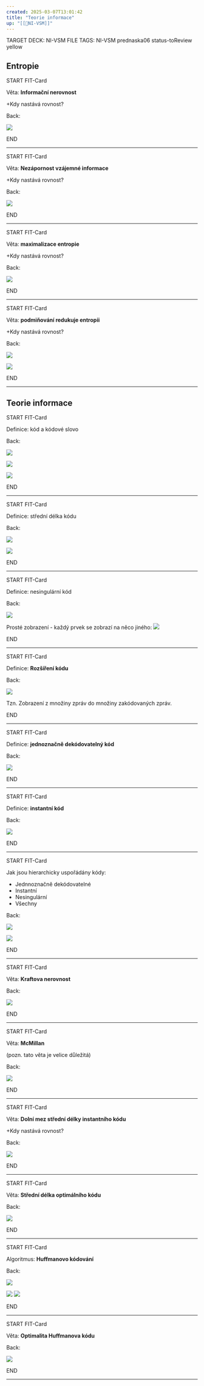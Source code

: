 ```yaml
---
created: 2025-03-07T13:01:42
title: "Teorie informace"
up: "[[📖NI-VSM]]"
---
```


TARGET DECK: NI-VSM
FILE TAGS: NI-VSM prednaska06 status-toReview yellow

## Entropie

START
FIT-Card

Věta: **Informační nerovnost**

+Kdy nastává rovnost?

Back:

![](../../../Assets/Pasted%20image%2020250307130216.png)
<!--ID: 1746518364889-->
END

---


START
FIT-Card

Věta: **Nezápornost vzájemné informace**

+Kdy nastává rovnost?

Back:

![](../../../Assets/Pasted%20image%2020250307130230.png)
<!--ID: 1746518364892-->
END

---


START
FIT-Card

Věta: **maximalizace entropie**

+Kdy nastává rovnost?

Back:

![](../../../Assets/Pasted%20image%2020250307130246.png)
<!--ID: 1746518364895-->
END

---


START
FIT-Card

Věta: **podmiňování redukuje entropii**

+Kdy nastává rovnost?

Back:

![](../../../Assets/Pasted%20image%2020250307130304.png)

<!-- ExerciseStart -->
![](../../../Assets/Pasted%20image%2020250307130316.png)
<!-- ExerciseEnd -->
<!--ID: 1746518364898-->
END

---

## Teorie informace


START
FIT-Card

Definice: kód a kódové slovo

Back:

![](../../../Assets/Pasted%20image%2020250307130454.png)

<!-- DetailInfoStart -->
![](../../../Assets/Pasted%20image%2020250307130500.png)
<!-- DetailInfoEnd -->

<!-- ExampleStart -->
![](../../../Assets/Pasted%20image%2020250307130507.png)
<!-- ExampleEnd -->
<!--ID: 1746518364901-->
END

---


START
FIT-Card

Definice: střední délka kódu

Back:

![](../../../Assets/Pasted%20image%2020250307130525.png)

<!-- ExampleStart -->
![](../../../Assets/Pasted%20image%2020250307130536.png)
<!-- ExampleEnd -->
<!--ID: 1746518364903-->
END

---


START
FIT-Card

Definice: nesingulární kód

Back:

![](../../../Assets/Pasted%20image%2020250307130549.png)

Prosté zobrazení - každý prvek se zobrazí na něco jiného:
![](../../../Assets/Pasted%20image%2020250521094622.png)
<!--ID: 1746518364906-->
END

---


START
FIT-Card

Definice: **Rozšíření kódu**

Back:

![](../../../Assets/Pasted%20image%2020250307130602.png)

Tzn. Zobrazení z množiny zpráv do množiny zakódovaných zpráv.
<!--ID: 1746518364909-->
END

---


START
FIT-Card

Definice: **jednoznačně dekódovatelný kód**

Back:

![](../../../Assets/Pasted%20image%2020250307130625.png)
<!--ID: 1746518364911-->
END

---


START
FIT-Card

Definice: **instantní kód**

Back:

![](../../../Assets/Pasted%20image%2020250307130636.png)
<!--ID: 1746518364914-->
END

---


START
FIT-Card

Jak jsou hierarchicky uspořádány kódy:
- Jednnoznačně dekódovatelné
- Instantní
- Nesingulární
- Všechny

Back:

![](../../../Assets/Pasted%20image%2020250307130717.png)

<!-- ExampleStart -->
![](../../../Assets/Pasted%20image%2020250307130725.png)
<!-- ExampleEnd -->
<!--ID: 1746518364917-->
END

---


START
FIT-Card

Věta: **Kraftova nerovnost**

Back:

![](../../../Assets/Pasted%20image%2020250307130740.png)
<!--ID: 1746518364920-->
END

---


START
FIT-Card

Věta: **McMillan**

(pozn. tato věta je velice důležitá)

Back:

![](../../../Assets/Pasted%20image%2020250307130753.png)
<!--ID: 1746518364923-->
END

---


START
FIT-Card

Věta: **Dolní mez střední délky instantního kódu**

+Kdy nastává rovnost?

Back:

![](../../../Assets/Pasted%20image%2020250307130827.png)
<!--ID: 1746518364926-->
END

---


START
FIT-Card

Věta: **Střední délka optimálního kódu**

Back:

![](../../../Assets/Pasted%20image%2020250307155922.png)
<!--ID: 1746518364928-->
END

---


START
FIT-Card

Algoritmus: **Huffmanovo kódování**

Back:

![](../../../Assets/Pasted%20image%2020250307155942.png)

<!-- ExampleStart -->
![](../../../Assets/Pasted%20image%2020250307155959.png)
![](../../../Assets/Pasted%20image%2020250307160010.png)
<!-- ExampleEnd -->
<!--ID: 1746518364931-->
END

---


START
FIT-Card

Věta: **Optimalita Huffmanova kódu**

Back:

![](../../../Assets/Pasted%20image%2020250307160038.png)
<!--ID: 1746518364934-->
END

---

